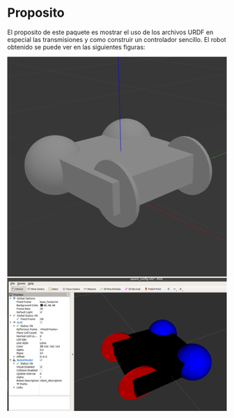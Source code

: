# Proposito
El proposito de este paquete es mostrar el uso de los archivos URDF en especial las transmisiones y como construir un controlador sencillo. 
El robot obtenido se puede ver en las siguientes figuras:

![result of this package on gazebo](/gazebo_result.png)
![result of this package on gazebo](/rviz_result.png)